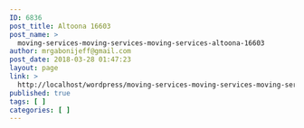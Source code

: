 ```yaml
---
ID: 6836
post_title: Altoona 16603
post_name: >
  moving-services-moving-services-moving-services-altoona-16603
author: mrgabonijeff@gmail.com
post_date: 2018-03-28 01:47:23
layout: page
link: >
  http://localhost/wordpress/moving-services-moving-services-moving-services-altoona-16603/
published: true
tags: [ ]
categories: [ ]
---
```

